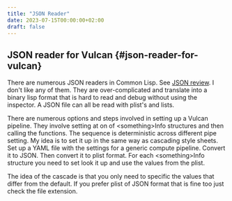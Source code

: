 ```yaml
---
title: "JSON Reader"
date: 2023-07-15T00:00:00+02:00
draft: false
---
```


## JSON reader for Vulcan {#json-reader-for-vulcan}

There are numerous JSON readers in Common Lisp.
See [JSON review](<https://sabracrolleton.github.io/json-review.html#standard-conformity>).
I don't like any of them. They are over-complicated and translate into a binary lisp
format that is hard to read and debug without using the inspector.
A JSON file can all be read with plist's and lists.

There are numerous options and steps involved in setting up a Vulcan pipeline. They
involve setting at on of &lt;something&gt;Info structures and then calling the functions. The
sequence is deterministic across different pipe setting. My idea is to set it up in the same
way as cascading style sheets. Set up a YAML file with the settings for a generic compute
pipeline. Convert it to JSON. Then convert it to plist format. For each &lt;something&gt;Info
structure you need to set look it up and use the values from the plist.

The idea of the cascade is that you only need to specific the values that differ from the
default. If you prefer plist of JSON format that is fine too just check the file extension.
